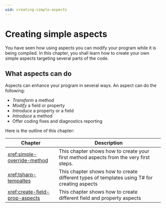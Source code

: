 ```yaml
---
uid: creating-simple-aspects
---
```


# Creating simple aspects

You have seen how using aspects you can modify your program while it is being compiled. In this chapter, you shall learn how to create your own simple aspects targeting several parts of the code.

## What aspects can do

Aspects can enhance your program in several ways. An aspect can do the following:

* _Transform_ a method
* _Modify_ a field or property
* _Introduce_ a property or a field
* _Introduce_ a method
* Offer coding fixes and diagnostics reporting

Here is the outline of this chapter:

|Chapter| Description
|-------|-------------
|<xref:simple-override-method>| This chapter shows how to create your first method aspects from the very first steps.
|<xref:tsharp-tempaltes> | This chapter shows how to create different types of templates using T# for creating aspects
|<xref:create-field-prop-aspects>| This chapter shows how to create different field and property aspects

